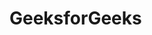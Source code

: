    # GeeksforGeeks
   
 
   
       
     
            
     
         
            
        
        
  

